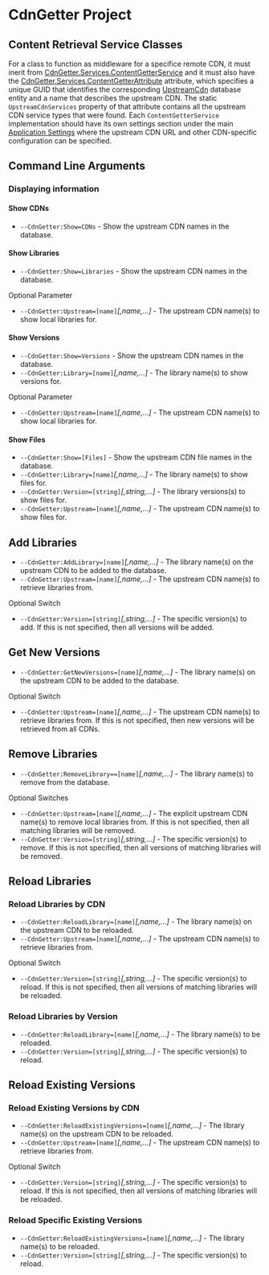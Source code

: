 # CdnGetter Project

## Content Retrieval Service Classes

For a class to function as middleware for a specifice remote CDN, it must inerit from [CdnGetter.Services.ContentGetterService](./Services/ContentGetterService.cs) and it must also have the
[CdnGetter.Services.ContentGetterAttribute](./Services/ContentGetterAttribute.cs) attribute, which specifies a unique GUID that identifies the corresponding [UpstreamCdn](./Model/UpstreamCdn.cs)
database entity and a name that describes the upstream CDN. The static `UpstreamCdnServices` property of that attribute contains all the upstream CDN service types that were found.
Each `ContentGetterService` implementation should have its own settings section under the main [Application Settings](./Config/AppSettings.cs)
where the upstream CDN URL and other CDN-specific configuration can be specified.

## Command Line Arguments

### Displaying information

#### Show CDNs

- `--CdnGetter:Show=CDNs` - Show the upstream CDN names in the database.

#### Show Libraries

- `--CdnGetter:Show=Libraries` - Show the upstream CDN names in the database.

Optional Parameter

- `--CdnGetter:Upstream=[name]`*[,name,...]* - The upstream CDN name(s) to show local libraries for.

#### Show Versions

- `--CdnGetter:Show=Versions` - Show the upstream CDN names in the database.
- `--CdnGetter:Library=[name]`*[,name,...]* - The library name(s) to show versions for.

Optional Parameter

- `--CdnGetter:Upstream=[name]`*[,name,...]* - The upstream CDN name(s) to show local libraries for.

#### Show Files

- `--CdnGetter:Show=[Files]` - Show the upstream CDN file names in the database.
- `--CdnGetter:Library=[name]`*[,name,...]* - The library name(s) to show files for.
- `--CdnGetter:Version=[string]`*[,string,...]* - The library versions(s) to show files for.
- `--CdnGetter:Upstream=[name]`*[,name,...]* - The upstream CDN name(s) to show files for.

## Add Libraries

- `--CdnGetter:AddLibrary=[name]`*[,name,...]* - The library name(s) on the upstream CDN to be added to the database.
- `--CdnGetter:Upstream=[name]`*[,name,...]* - The upstream CDN name(s) to retrieve libraries from.

Optional Switch

- `--CdnGetter:Version=[string]`*[,string,...]* - The specific version(s) to add. If this is not specified, then all versions will be added.

## Get New Versions

- `--CdnGetter:GetNewVersions=[name]`*[,name,...]* - The library name(s) on the upstream CDN to be added to the database.

Optional Switch

- `--CdnGetter:Upstream=[name]`*[,name,...]* - The upstream CDN name(s) to retrieve libraries from. If this is not specified, then new versions will be retrieved from all CDNs.

## Remove Libraries

- `--CdnGetter:RemoveLibrary==[name]`*[,name,...]* - The library name(s) to remove from the database.</description>

Optional Switches

- `--CdnGetter:Upstream=[name]`*[,name,...]* - The explicit upstream CDN name(s) to remove local libraries from. If this is not specified, then all matching libraries will be removed.
- `--CdnGetter:Version=[string]`*[,string,...]* - The specific version(s) to remove. If this is not specified, then all versions of matching libraries will be removed.

## Reload Libraries

### Reload Libraries by CDN

- `--CdnGetter:ReloadLibrary=[name]`*[,name,...]* - The library name(s) on the upstream CDN to be reloaded.
- `--CdnGetter:Upstream=[name]`*[,name,...]* - The upstream CDN name(s) to retrieve libraries from.

Optional Switch

- `--CdnGetter:Version=[string]`*[,string,...]* - The specific version(s) to reload. If this is not specified, then all versions of matching libraries will be reloaded.

### Reload Libraries by Version

- `--CdnGetter:ReloadLibrary=[name]`*[,name,...]* - The library name(s) to be reloaded.
- `--CdnGetter:Version=[string]`*[,string,...]* - The specific version(s) to reload.

## Reload Existing Versions

### Reload Existing Versions by CDN

- `--CdnGetter:ReloadExistingVersions=[name]`*[,name,...]* - The library name(s) on the upstream CDN to be reloaded.
- `--CdnGetter:Upstream=[name]`*[,name,...]* - The upstream CDN name(s) to retrieve libraries from.

Optional Switch

- `--CdnGetter:Version=[string]`*[,string,...]* - The specific version(s) to reload. If this is not specified, then all versions of matching libraries will be reloaded.

### Reload Specific Existing Versions

- `--CdnGetter:ReloadExistingVersions=[name]`*[,name,...]* - The library name(s) to be reloaded.
- `--CdnGetter:Version=[string]`*[,string,...]* - The specific version(s) to reload.
